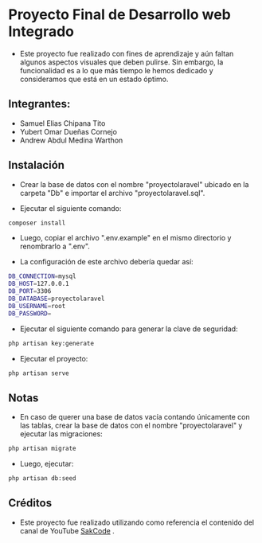 # Proyecto Final de Desarrollo web Integrado
- Este proyecto fue realizado con fines de aprendizaje y aún faltan algunos aspectos visuales que deben pulirse. Sin embargo, la funcionalidad es a lo que más tiempo le hemos dedicado y consideramos que está en un estado óptimo.

## Integrantes:
- Samuel Elias Chipana Tito
- Yubert Omar Dueñas Cornejo
- Andrew Abdul Medina Warthon

## Instalación
- Crear la base de datos con el nombre "proyectolaravel" ubicado en la carpeta "Db" e importar el archivo "proyectolaravel.sql".

- Ejecutar el siguiente comando:
```bash
composer install
```

- Luego, copiar el archivo ".env.example" en el mismo directorio y renombrarlo a ".env".

- La configuración de este archivo debería quedar así:
```bash
DB_CONNECTION=mysql
DB_HOST=127.0.0.1
DB_PORT=3306
DB_DATABASE=proyectolaravel
DB_USERNAME=root
DB_PASSWORD=
```
- Ejecutar el siguiente comando para generar la clave de seguridad:

```bash
php artisan key:generate
```

- Ejecutar el proyecto:
```bash
php artisan serve
```

## Notas
- En caso de querer una base de datos vacía contando únicamente con las tablas, crear la base de datos con el nombre "proyectolaravel" y ejecutar las migraciones:
```bash
php artisan migrate
```
 - Luego, ejecutar:
```bash
php artisan db:seed
```

## Créditos
- Este proyecto fue realizado utilizando como referencia el contenido del canal de YouTube [SakCode](https://www.youtube.com/@sakcode) .
